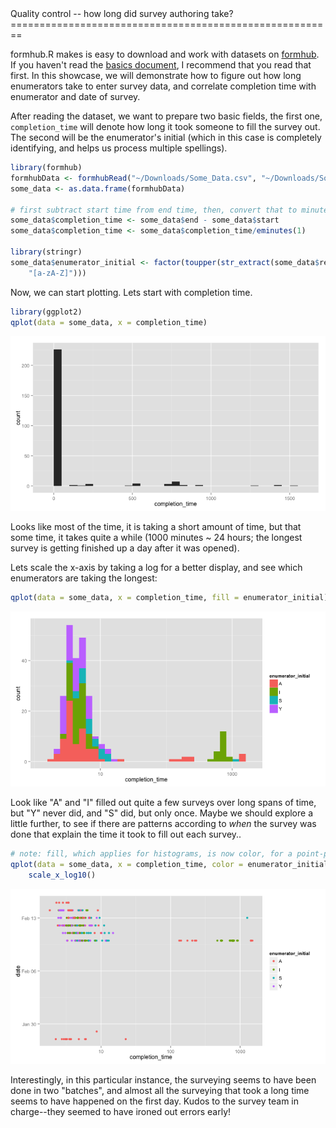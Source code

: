 <link href="http://kevinburke.bitbucket.org/markdowncss/markdown.css" rel="stylesheet"></link>
Quality control -- how long did survey authoring take?
========================================================

formhub.R makes is easy to download and work with datasets on [formhub](http://formhub.org). If you haven't read the [basics document](http://modilabs.github.com/formhub.R/demo/Basics_of_formhub.R.html), I recommend that you read that first. In this showcase, we will demonstrate how to figure out how long enumerators take to enter survey data, and correlate completion time with enumerator and date of survey. 

After reading the dataset, we want to prepare two basic fields, the first one, `completion_time` will denote how long it took someone to fill the survey out. The second will be the enumerator's initial (which in this case is completely identifying, and helps us process multiple spellings).



```r
library(formhub)
formhubData <- formhubRead("~/Downloads/Some_Data.csv", "~/Downloads/Some_Form.json")
some_data <- as.data.frame(formhubData)

# first subtract start time from end time, then, convert that to minutes
some_data$completion_time <- some_data$end - some_data$start
some_data$completion_time <- some_data$completion_time/eminutes(1)

library(stringr)
some_data$enumerator_initial <- factor(toupper(str_extract(some_data$research_asst_name, 
    "[a-zA-Z]")))
```


Now, we can start plotting. Lets start with completion time.

```r
library(ggplot2)
qplot(data = some_data, x = completion_time)
```

![plot of chunk plot_completiontime](figure/plot_completiontime.png) 


Looks like most of the time, it is taking a short amount of time, but that some time, it takes quite a while (1000 minutes ~ 24 hours; the longest survey is getting finished up a day after it was opened). 

Lets scale the x-axis by taking a log for a better display, and see which enumerators are taking the longest:

```r
qplot(data = some_data, x = completion_time, fill = enumerator_initial) + scale_x_log10()
```

![plot of chunk plot_completiontime_by_enumerator](figure/plot_completiontime_by_enumerator.png) 


Look like "A" and "I" filled out quite a few surveys over long spans of time, but "Y" never did, and "S" did, but only once. Maybe we should explore a little further, to see if there are patterns according to *when* the survey was done that explain the time it took to fill out each survey..


```r
# note: fill, which applies for histograms, is now color, for a point-plot
qplot(data = some_data, x = completion_time, color = enumerator_initial, y = date) + 
    scale_x_log10()
```

![plot of chunk plot_completiontime_by_time](figure/plot_completiontime_by_time.png) 


Interestingly, in this particular instance, the surveying seems to have been done in two "batches", and almost all the surveying that took a long time seems to have happened on the first day. Kudos to the survey team in charge--they seemed to have ironed out errors early!


